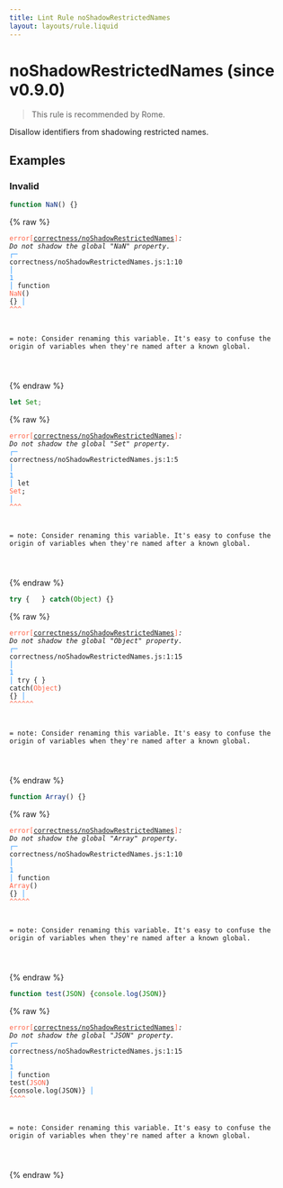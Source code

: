 ```yaml
---
title: Lint Rule noShadowRestrictedNames
layout: layouts/rule.liquid
---
```


# noShadowRestrictedNames (since v0.9.0)

> This rule is recommended by Rome.

Disallow identifiers from shadowing restricted names.

## Examples

### Invalid

```jsx
function NaN() {}
```

{% raw %}<pre class="language-text"><code class="language-text"><span style="color: Tomato;">error</span><span style="color: Tomato;">[</span><span style="color: Tomato;"><a href="https://rome.tools/docs/lint/rules/noShadowRestrictedNames/">correctness/noShadowRestrictedNames</a></span><span style="color: Tomato;">]</span><em>: </em><em>Do not shadow the global &quot;NaN&quot; property.</em>
  <span style="color: rgb(38, 148, 255);">┌</span><span style="color: rgb(38, 148, 255);">─</span> correctness/noShadowRestrictedNames.js:1:10
  <span style="color: rgb(38, 148, 255);">│</span>
<span style="color: rgb(38, 148, 255);">1</span> <span style="color: rgb(38, 148, 255);">│</span> function <span style="color: Tomato;">N</span><span style="color: Tomato;">a</span><span style="color: Tomato;">N</span>() {}
  <span style="color: rgb(38, 148, 255);">│</span>          <span style="color: Tomato;">^</span><span style="color: Tomato;">^</span><span style="color: Tomato;">^</span>

=  note: Consider renaming this variable. It's easy to confuse the origin of variables when they're named after a known global.

</code></pre>{% endraw %}

```jsx
let Set;
```

{% raw %}<pre class="language-text"><code class="language-text"><span style="color: Tomato;">error</span><span style="color: Tomato;">[</span><span style="color: Tomato;"><a href="https://rome.tools/docs/lint/rules/noShadowRestrictedNames/">correctness/noShadowRestrictedNames</a></span><span style="color: Tomato;">]</span><em>: </em><em>Do not shadow the global &quot;Set&quot; property.</em>
  <span style="color: rgb(38, 148, 255);">┌</span><span style="color: rgb(38, 148, 255);">─</span> correctness/noShadowRestrictedNames.js:1:5
  <span style="color: rgb(38, 148, 255);">│</span>
<span style="color: rgb(38, 148, 255);">1</span> <span style="color: rgb(38, 148, 255);">│</span> let <span style="color: Tomato;">S</span><span style="color: Tomato;">e</span><span style="color: Tomato;">t</span>;
  <span style="color: rgb(38, 148, 255);">│</span>     <span style="color: Tomato;">^</span><span style="color: Tomato;">^</span><span style="color: Tomato;">^</span>

=  note: Consider renaming this variable. It's easy to confuse the origin of variables when they're named after a known global.

</code></pre>{% endraw %}

```jsx
try {	} catch(Object) {}
```

{% raw %}<pre class="language-text"><code class="language-text"><span style="color: Tomato;">error</span><span style="color: Tomato;">[</span><span style="color: Tomato;"><a href="https://rome.tools/docs/lint/rules/noShadowRestrictedNames/">correctness/noShadowRestrictedNames</a></span><span style="color: Tomato;">]</span><em>: </em><em>Do not shadow the global &quot;Object&quot; property.</em>
  <span style="color: rgb(38, 148, 255);">┌</span><span style="color: rgb(38, 148, 255);">─</span> correctness/noShadowRestrictedNames.js:1:15
  <span style="color: rgb(38, 148, 255);">│</span>
<span style="color: rgb(38, 148, 255);">1</span> <span style="color: rgb(38, 148, 255);">│</span> try {   } catch(<span style="color: Tomato;">O</span><span style="color: Tomato;">b</span><span style="color: Tomato;">j</span><span style="color: Tomato;">e</span><span style="color: Tomato;">c</span><span style="color: Tomato;">t</span>) {}
  <span style="color: rgb(38, 148, 255);">│</span>                 <span style="color: Tomato;">^</span><span style="color: Tomato;">^</span><span style="color: Tomato;">^</span><span style="color: Tomato;">^</span><span style="color: Tomato;">^</span><span style="color: Tomato;">^</span>

=  note: Consider renaming this variable. It's easy to confuse the origin of variables when they're named after a known global.

</code></pre>{% endraw %}

```jsx
function Array() {}
```

{% raw %}<pre class="language-text"><code class="language-text"><span style="color: Tomato;">error</span><span style="color: Tomato;">[</span><span style="color: Tomato;"><a href="https://rome.tools/docs/lint/rules/noShadowRestrictedNames/">correctness/noShadowRestrictedNames</a></span><span style="color: Tomato;">]</span><em>: </em><em>Do not shadow the global &quot;Array&quot; property.</em>
  <span style="color: rgb(38, 148, 255);">┌</span><span style="color: rgb(38, 148, 255);">─</span> correctness/noShadowRestrictedNames.js:1:10
  <span style="color: rgb(38, 148, 255);">│</span>
<span style="color: rgb(38, 148, 255);">1</span> <span style="color: rgb(38, 148, 255);">│</span> function <span style="color: Tomato;">A</span><span style="color: Tomato;">r</span><span style="color: Tomato;">r</span><span style="color: Tomato;">a</span><span style="color: Tomato;">y</span>() {}
  <span style="color: rgb(38, 148, 255);">│</span>          <span style="color: Tomato;">^</span><span style="color: Tomato;">^</span><span style="color: Tomato;">^</span><span style="color: Tomato;">^</span><span style="color: Tomato;">^</span>

=  note: Consider renaming this variable. It's easy to confuse the origin of variables when they're named after a known global.

</code></pre>{% endraw %}

```jsx
function test(JSON) {console.log(JSON)}
```

{% raw %}<pre class="language-text"><code class="language-text"><span style="color: Tomato;">error</span><span style="color: Tomato;">[</span><span style="color: Tomato;"><a href="https://rome.tools/docs/lint/rules/noShadowRestrictedNames/">correctness/noShadowRestrictedNames</a></span><span style="color: Tomato;">]</span><em>: </em><em>Do not shadow the global &quot;JSON&quot; property.</em>
  <span style="color: rgb(38, 148, 255);">┌</span><span style="color: rgb(38, 148, 255);">─</span> correctness/noShadowRestrictedNames.js:1:15
  <span style="color: rgb(38, 148, 255);">│</span>
<span style="color: rgb(38, 148, 255);">1</span> <span style="color: rgb(38, 148, 255);">│</span> function test(<span style="color: Tomato;">J</span><span style="color: Tomato;">S</span><span style="color: Tomato;">O</span><span style="color: Tomato;">N</span>) {console.log(JSON)}
  <span style="color: rgb(38, 148, 255);">│</span>               <span style="color: Tomato;">^</span><span style="color: Tomato;">^</span><span style="color: Tomato;">^</span><span style="color: Tomato;">^</span>

=  note: Consider renaming this variable. It's easy to confuse the origin of variables when they're named after a known global.

</code></pre>{% endraw %}

